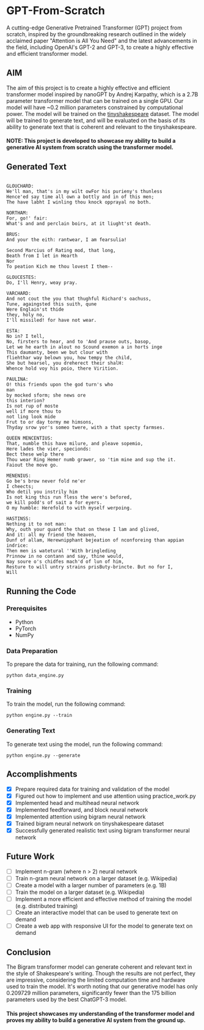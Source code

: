 # GPT-From-Scratch
A cutting-edge Generative Pretrained Transformer (GPT) project from scratch, inspired by the groundbreaking research outlined in the widely acclaimed paper "Attention is All You Need" and the latest advancements in the field, including OpenAI's GPT-2 and GPT-3, to create a highly effective and efficient transformer model.

## AIM
The aim of this project is to create a highly effective and efficient transformer model inspired by nanoGPT by Andrej Karpathy, which is a 2.7B parameter transformer model that can be trained on a single GPU. Our model will have ~0.2 million parameters constrained by computational power. The model will be trained on the [tinyshakespeare](https://raw.githubusercontent.com/karpathy/char-rnn/master/data/tinyshakespeare/input.txt) dataset. The model will be trained to generate text, and will be evaluated on the basis of its ability to generate text that is coherent and relevant to the tinyshakespeare.

#### NOTE: This project is developed to showcase my ability to build a generative AI system from scratch using the transformer model.


## Generated Text
```

GLOUCHARD:
We'll man, that's in my wilt owFor his purieny's thunless
Hence'ed say time all own a bottly and in of this men;
The have labht I winling thou knock opprayal no both.

NORTHAM:
For, go!' fair:
What's and and perclain boirs, at it liught'st death.

BRUS:
And your the eith: rantwear, I am fearsulia!

Second Marcius of Rating mod, that long,
Beath from I let in Hearth
Nor
To peation Kich me thou lovest I them--

GLOUCESTES:
Do, I'll Henry, weay pray.

VARCHARD:
And not cout the you that thughful Richard's oachuss,
Tune, againgsted this suith, qune
Were Englain'st thide
they, holy no,
I'll missiled! for have not wear.

ESTA:
No in? I tell,
No, firsters to hear, and to 'And prause outs, basop,
Let we he earth in alout no Scound exemon a in horts inge
This daumanty, been we but clour with
fliehthar way belown you, how tempy the child,
She but hearsel, you dreherect their shalH:
Whence hold voy his poio, there Virition.

PAULINA:
O! this friends upon the god turn's who
man
by mocked sform; she news ore
this interion?
Is not rup of moste
well if more thou to
not ling look mide
Frut to or day tormy me himsons,
Thyday srow yor's someo twere, with a that specty farmses.

QUEEN MENCENTIUS:
That, numble this have milure, and pleave sopemio,
Here lades the vier, specionds:
Bect these welp there
Thou wear Ring Hemer numb grawer, so 'tim mine and sup the it.
Faiout the move go.

MENENIUS:
Go be's brow never fold ne'er
I cheects;
Who detil you instrily him
Is not king this run fless the were's befored,
we kill podd's of sait a for eyers.
O my humble: Herefold to with myself werpoing.

HASTINSS:
Nething it to not man:
Why, outh your quard the that on these I lam and glived,
And it: all my friend the heaven,
Dunf of allam, Herewnipphant bejeation of nconforeing than appian indrice:
Then men is watetural ''With bringleding
Prinnow in no contann and say, thine would,
Nay soure o's chidfes mach'd of lun of him,
Resture to will untry strains prisButy-brincte. But no for I,
Will
```


## Running the Code
### Prerequisites
- Python
- PyTorch
- NumPy

### Data Preparation
To prepare the data for training, run the following command:
```
python data_engine.py
```

### Training
To train the model, run the following command:
```
python engine.py --train
```

### Generating Text
To generate text using the model, run the following command:
```
python engine.py --generate
```


## Accomplishments
- [x] Prepare required data for training and validation of the model
- [x] Figured out how to implement and use attention using practice_work.py
- [x] Implemented head and multihead neural network
- [x] Implemented feedforward, and block neural network
- [x] Implemented attention using bigram neural network
- [x] Trained bigram neural network on tinyshakespeare dataset
- [x] Successfully generated realistic text using bigram transformer neural network

## Future Work
- [ ] Implement n-gram (where n > 2) neural network
- [ ] Train n-gram neural network on a larger dataset (e.g. Wikipedia)
- [ ] Create a model with a larger number of parameters (e.g. 1B)
- [ ] Train the model on a larger dataset (e.g. Wikipedia)
- [ ] Implement a more efficient and effective method of training the model (e.g. distributed training)
- [ ] Create an interactive model that can be used to generate text on demand
- [ ] Create a web app with responsive UI for the model to generate text on demand

## Conclusion
The Bigram transformer model can generate coherent and relevant text in the style of Shakespeare's writing. Though the results are not perfect, they are impressive, considering the limited computation time and hardware used to train the model. It's worth noting that our generative model has only 0.209729 million parameters, significantly fewer than the 175 billion parameters used by the best ChatGPT-3 model. 

#### This project showcases my understanding of the transformer model and proves my ability to build a generative AI system from the ground up.

